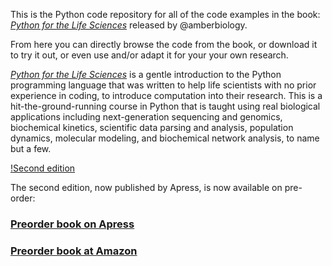 This is the Python code repository for all of the code examples in the book: [_Python for the Life Sciences_](http://pythonforthelifesciences.com) released by @amberbiology. 

From here you can directly browse the code from the book, or download it to try it out, or even use and/or adapt it for your your own research.

[_Python for the Life Sciences_](http://pythonforthelifesciences.com) is a gentle introduction to the Python programming language that was written to help life scientists with no prior experience in coding, to introduce computation into their research. This is a hit-the-ground-running course in Python that is taught using real biological applications including next-generation sequencing and genomics, biochemical kinetics, scientific data parsing and analysis, population dynamics, molecular modeling, and biochemical network analysis, to name but a few. 

[!Second edition](https://github.com/amberbiology/py4lifesci/blob/gh-pages/preorder.png "Second edition")

The second edition, now published by Apress, is now available on pre-order:

### [Preorder book on Apress](https://www.apress.com/us/book/9781484245224)
### [Preorder book at Amazon](https://www.amazon.com/Python-Life-Sciences-introduction-Scientists/dp/1484245229/)
